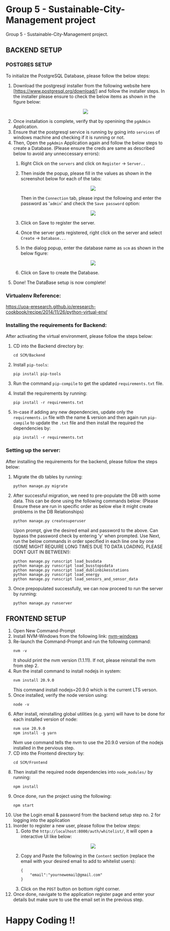 # Group 5 - Sustainable-City-Management project

Group 5 - Sustainable-City-Management project. 

## BACKEND SETUP

### POSTGRES SETUP
To initialize the PostgreSQL Database, please follow the below steps:

1. Download the postgresql installer from the following website here [https://www.postgresql.org/download/] and follow the installer steps. In the installer please ensure to check the below items as shown in the figure below:
<figure align="center">
<img src="https://i.postimg.cc/4yRYLvDZ/postgres-ss.png"/>
</figure>

2. Once installation is complete, verify that by openining the `pgAdmin` Application.
3. Ensure that the postgresql service is running by going into `services` of windows machine and checking if it is running or not.
4. Then, Open the `pgAdmin` Application again and follow the below steps to create a Database. (Please ensure the creds are same as described below to avoid any unneccessary errors):
    1. Right Click on the `servers` and click on `Register` -> `Server..`
    2. Then inside the popup, please fill in the values as shown in the screenshot below for each of the tabs:
        <figure align="center">
        <img src="https://i.postimg.cc/0QRSFqSL/pgadmin1.png"/>
        </figure>

        Then in the `Connection` tab, please input the following and enter the password as '`admin`' and check the `Save password` option:

        <figure align="center">
        <img src="https://i.postimg.cc/HLCsCWS4/pgadmin2.png"/>
        </figure>
    3. Click on Save to register the server.
    4. Once the server gets registered, right click on the server and select `Create` -> `Database...`
    5. In the dialog popup, enter the database name as `scm` as shown in the below figure:
        <figure align="center">
        <img src="https://i.postimg.cc/htKQ9rnq/pgadmin3.png"/>
        </figure>
    6. Click on Save to create the Database.
5. Done! The DataBase setup is now complete!


### Virtualenv Reference: 
https://uoa-eresearch.github.io/eresearch-cookbook/recipe/2014/11/26/python-virtual-env/


### Installing the requirements for Backend:
After activating the virtual environment, please follow the steps below: 

1. CD into the Backend directory by:
    ```
    cd SCM/Backend
    ```

2. Install `pip-tools`:
    ```
    pip install pip-tools
    ```

3. Run the command `pip-compile` to get the updated `requirements.txt` file.

4. Install the requirements by running:
    ```
    pip install -r requirements.txt
    ```

5. In-case if adding any new dependencies, update only the `requirements.in` file with the name & version and then again run `pip-compile` to update the `.txt` file and then install the required the dependencies by:
    ```
    pip install -r requirements.txt
    ```

### Setting up the server:
After installing the requirements for the backend, please follow the steps below:

1. Migrate the db tables by running:
    ```
    python manage.py migrate
    ```

2. After successful migration, we need to pre-populate the DB with some data. This can be done using the following commands below: (Please Ensure these are run in specific order as below else it might create problems in the DB Relationships)
    ```
    python manage.py createsuperuser
    ```
    Upon prompt, give the desired email and password to the above. Can bypass the password check by entering 'y' when prompted.
    Use 
    Next, run the below commands in order specified in each line one by one (SOME MIGHT REQUIRE LONG TIMES DUE TO DATA LOADING, PLEASE DONT QUIT IN BETWEEN!):
    ```
    python manage.py runscript load_busdata
    python manage.py runscript load_busstopsdata
    python manage.py runscript load_dublinbikesstations
    python manage.py runscript load_energy
    python manage.py runscript load_sensors_and_sensor_data
    ```
3. Once prepopulated successfully, we can now proceed to run the server by running:
    ```
    python manage.py runserver
    ```

## FRONTEND SETUP

1. Open New Command-Prompt
2. Install NVM-Windows from the following link: [nvm-windows](https://github.com/coreybutler/nvm-windows)
3. Re-launch the Command-Prompt and run the following command:
    ```
    nvm -v
    ```
    It should print the nvm version (1.1.11). If not, please reinstall the nvm from step 2.
4. Run the install command to install nodejs in system:
    ```
    nvm install 20.9.0
    ```
    This command install nodejs=20.9.0 which is the current LTS verson.
5. Once installed, verify the node version using:
    ```
    node -v
    ```
6. After install, reinstalling global utilities (e.g. yarn) will have to be done for each installed version of node:
    ```
    nvm use 20.9.0
    npm install -g yarn
    ```
    Nvm use command tells the nvm to use the 20.9.0 version of the nodejs installed in the pervious step.
7. CD into the Frontend directory by:
    ```
    cd SCM/Frontend
    ```
8. Then install the required node dependencies into `node_modules/` by running:
    ```
    npm install
    ```
9. Once done, run the project using the following:
    ```
    npm start
    ```
10. Use the Login email & password from the backend setup step no. 2 for logging into the application
11. Inorder to register a new user, please follow the below steps:
    1. Goto the `http://localhost:8000/auth/whitelist/`, it will open a interactive UI like below:
        <figure align="center">
        <img src="https://i.postimg.cc/xd6mjFXd/whitelist.png"/>
        </figure>
    2. Copy and Paste the following in the `Content` section (replace the email with your desired email to add to whitelist users):
        ```
        {
            "email":"yournewemail@gmail.com"
        }
        ```
    3. Click on the `POST` button on bottom right corner.
12. Once done, navigate to the application register page and enter your details but make sure to use the email set in the previous step.

# Happy Coding !!
